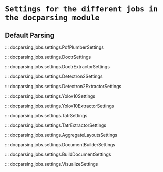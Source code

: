 # `Settings for the different jobs in the docparsing module`

## Default Parsing

::: docparsing.jobs.settings.PdfPlumberSettings

::: docparsing.jobs.settings.DoctrSettings

::: docparsing.jobs.settings.DoctrExtractorSettings

::: docparsing.jobs.settings.Detectron2Settings

::: docparsing.jobs.settings.Detectron2ExtractorSettings

::: docparsing.jobs.settings.Yolov10Settings

::: docparsing.jobs.settings.Yolov10ExtractorSettings

::: docparsing.jobs.settings.TatrSettings

::: docparsing.jobs.settings.TatrExtractorSettings

::: docparsing.jobs.settings.AggregateLayoutsSettings

::: docparsing.jobs.settings.DocumentBuilderSettings

::: docparsing.jobs.settings.BuildDocumentSettings

::: docparsing.jobs.settings.VisualizeSettings
